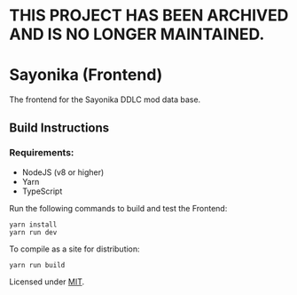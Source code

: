 # THIS PROJECT HAS BEEN ARCHIVED AND IS NO LONGER MAINTAINED.

# Sayonika (Frontend)

The frontend for the Sayonika DDLC mod data base.

## Build Instructions

### Requirements:
- NodeJS (v8 or higher)
- Yarn
- TypeScript

Run the following commands to build and test the Frontend:

```
yarn install
yarn run dev
```


To compile as a site for distribution:
```
yarn run build
```

Licensed under [MIT](LICENSE).